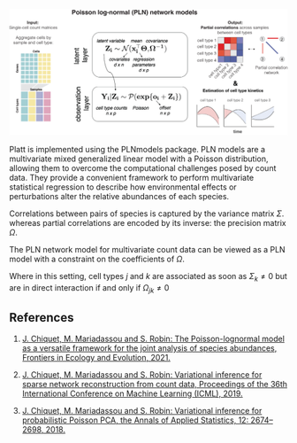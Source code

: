 <script type="text/javascript" async
  src="https://cdnjs.cloudflare.com/ajax/libs/mathjax/3.2.0/es5/tex-mml-chtml.js">
</script>

<script type="text/javascript">
  window.MathJax = {
    tex: {
      inlineMath: [['\\(', '\\)'], ['$', '$']],  // Explicit inline math delimiters
    },
    startup: {
      ready: function() {
        MathJax.startup.defaultReady();
        MathJax.typeset();  // Ensures it processes the content after loading
      }
    }
  };
</script>



![](assets/platt_overview.png)

Platt is implemented using the PLNmodels package. PLN models are a multivariate mixed generalized linear model with a Poisson distribution, allowing them to overcome the computational challenges posed by count data. They provide a convenient framework to perform multivariate statistical regression to describe how environmental effects or perturbations alter the relative abundances of each species.

Correlations between pairs of species is captured by the variance matrix $\Sigma$. 
whereas partial correlations are encoded by its inverse: the precision matrix $\Omega$. 

The PLN network model for multivariate count data can be viewed as a PLN model with a constraint on the coefficients of $\Omega$. ​


Where in this setting, cell types $j$ and $k$ are associated as soon as $\Sigma_k \neq 0$ but are in direct interaction if and only if $\Omega_{jk} \neq 0$​



## References 

1. [J. Chiquet, M. Mariadassou and S. Robin: The Poisson-lognormal model as a versatile framework for the joint analysis of species abundances, Frontiers in Ecology and Evolution, 2021.](https://www.frontiersin.org/articles/10.3389/fevo.2021.588292/full")

2. [J. Chiquet, M. Mariadassou and S. Robin: Variational inference for sparse network reconstruction from count data, Proceedings of the 36th International Conference on Machine Learning (ICML), 2019.](http://proceedings.mlr.press/v97/chiquet19a.html)

3. [J. Chiquet, M. Mariadassou and S. Robin: Variational inference for probabilistic Poisson PCA, the Annals of Applied Statistics, 12: 2674–2698, 2018.](http://dx.doi.org/10.1214/18%2DAOAS1177")